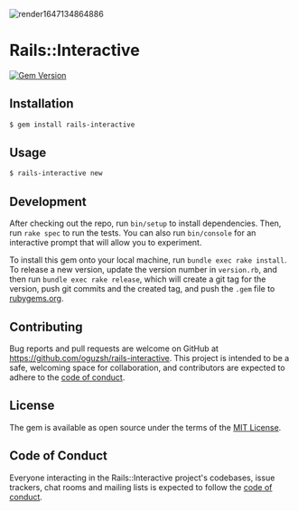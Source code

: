 ![render1647134864886](https://user-images.githubusercontent.com/15168877/158041125-2ba863cf-ab17-4c8e-a603-7ccb0494938b.gif)

# Rails::Interactive
[![Gem Version](https://badge.fury.io/rb/rails-interactive.svg)](https://badge.fury.io/rb/rails-interactive)

## Installation

```bash
$ gem install rails-interactive
```

## Usage

```bash
$ rails-interactive new
```

## Development

After checking out the repo, run `bin/setup` to install dependencies. Then, run `rake spec` to run the tests. You can also run `bin/console` for an interactive prompt that will allow you to experiment.

To install this gem onto your local machine, run `bundle exec rake install`. To release a new version, update the version number in `version.rb`, and then run `bundle exec rake release`, which will create a git tag for the version, push git commits and the created tag, and push the `.gem` file to [rubygems.org](https://rubygems.org).

## Contributing

Bug reports and pull requests are welcome on GitHub at https://github.com/oguzsh/rails-interactive. This project is intended to be a safe, welcoming space for collaboration, and contributors are expected to adhere to the [code of conduct](https://github.com/oguzsh/rails-interactive/blob/master/CODE_OF_CONDUCT.md).

## License

The gem is available as open source under the terms of the [MIT License](https://opensource.org/licenses/MIT).

## Code of Conduct

Everyone interacting in the Rails::Interactive project's codebases, issue trackers, chat rooms and mailing lists is expected to follow the [code of conduct](https://github.com/oguzsh/rails-interactive/blob/master/CODE_OF_CONDUCT.md).
